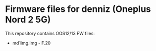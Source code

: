 # Firmware files for denniz (Oneplus Nord 2 5G)

This repository contains OOS12/13 FW files:

* md1img.img - F.20
